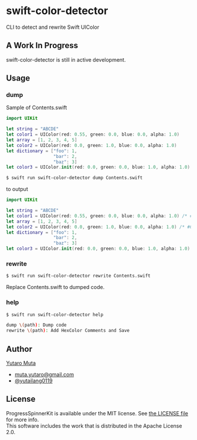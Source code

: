 # swift-color-detector

CLI to detect and rewrite Swift UIColor  

## A Work In Progress

swift-color-detector is still in active development.   

## Usage

### dump

Sample of Contents.swift  

```swift
import UIKit

let string = "ABCDE"
let color1 = UIColor(red: 0.55, green: 0.0, blue: 0.0, alpha: 1.0)
let array = [1, 2, 3, 4, 5]
let color2 = UIColor(red: 0.0, green: 1.0, blue: 0.0, alpha: 1.0)
let dictionary = ["foo": 1,
                  "bar": 2,
                  "baz": 3]
let color3 = UIColor.init(red: 0.0, green: 0.0, blue: 1.0, alpha: 1.0) // comment
```

```bash
$ swift run swift-color-detector dump Contents.swift
```

to output

```swift
import UIKit

let string = "ABCDE"
let color1 = UIColor(red: 0.55, green: 0.0, blue: 0.0, alpha: 1.0) /* #8C0000 */ 
let array = [1, 2, 3, 4, 5]
let color2 = UIColor(red: 0.0, green: 1.0, blue: 0.0, alpha: 1.0) /* #00FF00 */ 
let dictionary = ["foo": 1,
                  "bar": 2,
                  "baz": 3]
let color3 = UIColor.init(red: 0.0, green: 0.0, blue: 1.0, alpha: 1.0)  /* #0000FF */ // commentLine
```

### rewrite

```bash
$ swift run swift-color-detector rewrite Contents.swift
```

Replace Contents.swift to dumped code.  

### help

```bash
$ swift run swift-color-detector help

dump \(path): Dump code
rewrite \(path): Add HexColor Comments and Save
```

## Author

[Yutaro Muta](https://github.com/yutailang0119)
- muta.yutaro@gmail.com
- [@yutailang0119](https://twitter.com/yutailang0119)

## License

ProgressSpinnerKit is available under the MIT license. See [the LICENSE file](./LICENSE) for more info.  
This software includes the work that is distributed in the Apache License 2.0.  
